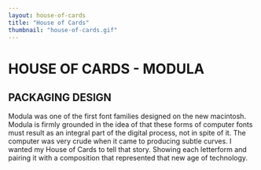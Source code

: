 ```yaml
---
layout: house-of-cards
title: "House of Cards"
thumbnail: "house-of-cards.gif"
---
```

# HOUSE OF CARDS - MODULA

## PACKAGING DESIGN

Modula was one of the first font families designed on the new macintosh. Modula is firmly grounded in the idea of that these forms of computer fonts must result as an integral part of the digital process, not in spite of it. The computer was very crude when it came to producing subtle curves. I wanted my House of Cards to tell that story. Showing each letterform and pairing it with a composition that represented that new age of technology. 
